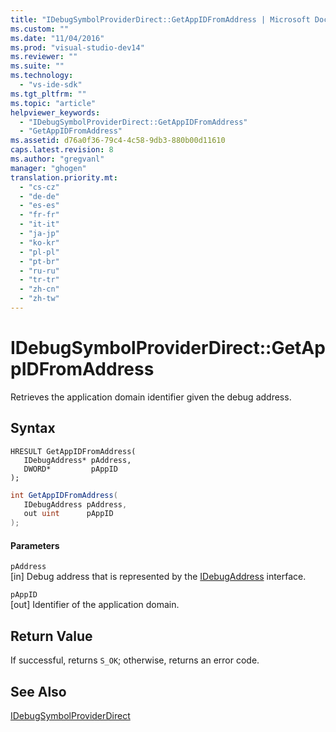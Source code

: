 ```yaml
---
title: "IDebugSymbolProviderDirect::GetAppIDFromAddress | Microsoft Docs"
ms.custom: ""
ms.date: "11/04/2016"
ms.prod: "visual-studio-dev14"
ms.reviewer: ""
ms.suite: ""
ms.technology: 
  - "vs-ide-sdk"
ms.tgt_pltfrm: ""
ms.topic: "article"
helpviewer_keywords: 
  - "IDebugSymbolProviderDirect::GetAppIDFromAddress"
  - "GetAppIDFromAddress"
ms.assetid: d76a0f36-79c4-4c58-9db3-880b00d11610
caps.latest.revision: 8
ms.author: "gregvanl"
manager: "ghogen"
translation.priority.mt: 
  - "cs-cz"
  - "de-de"
  - "es-es"
  - "fr-fr"
  - "it-it"
  - "ja-jp"
  - "ko-kr"
  - "pl-pl"
  - "pt-br"
  - "ru-ru"
  - "tr-tr"
  - "zh-cn"
  - "zh-tw"
---
```

# IDebugSymbolProviderDirect::GetAppIDFromAddress
Retrieves the application domain identifier given the debug address.  
  
## Syntax  
  
```cpp#  
HRESULT GetAppIDFromAddress(  
   IDebugAddress* pAddress,  
   DWORD*         pAppID  
);  
```  
  
```c#  
int GetAppIDFromAddress(  
   IDebugAddress pAddress,  
   out uint      pAppID  
);  
```  
  
#### Parameters  
 `pAddress`  
 [in] Debug address that is represented by the [IDebugAddress](../../../extensibility/debugger/reference/idebugaddress.md) interface.  
  
 `pAppID`  
 [out] Identifier of the application domain.  
  
## Return Value  
 If successful, returns `S_OK`; otherwise, returns an error code.  
  
## See Also  
 [IDebugSymbolProviderDirect](../../../extensibility/debugger/reference/idebugsymbolproviderdirect.md)